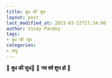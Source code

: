 ```yaml
---
title: बुध की सुध
layout: post
last_modified_at: 2023-03-22T17:34:00
author: Vinay Pandey
tags:
- बुध की सुध
categories:
- लघु
---
```

🙏 **बुध की सुध**🙏
🌷 **नव वर्ष शुभ हो** 🌷


